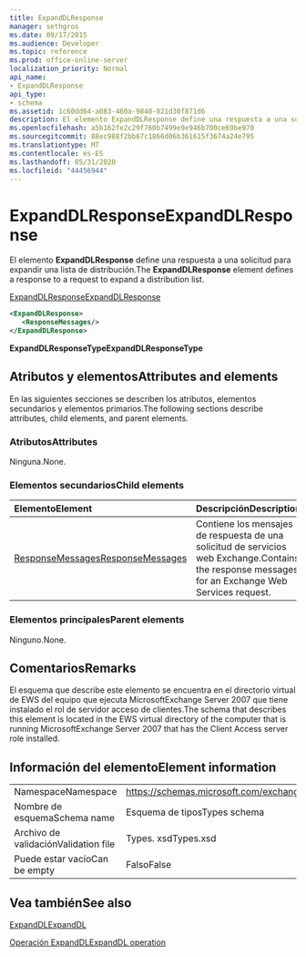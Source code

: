 ```yaml
---
title: ExpandDLResponse
manager: sethgros
ms.date: 09/17/2015
ms.audience: Developer
ms.topic: reference
ms.prod: office-online-server
localization_priority: Normal
api_name:
- ExpandDLResponse
api_type:
- schema
ms.assetid: 1c60dd64-a083-460a-9840-021d30f871d6
description: El elemento ExpandDLResponse define una respuesta a una solicitud para expandir una lista de distribución.
ms.openlocfilehash: a5b162fe2c29f760b7499e9e946b700ce69be970
ms.sourcegitcommit: 88ec988f2bb67c1866d06b361615f3674a24e795
ms.translationtype: MT
ms.contentlocale: es-ES
ms.lasthandoff: 05/31/2020
ms.locfileid: "44456944"
---
```

# <a name="expanddlresponse"></a><span data-ttu-id="7e817-103">ExpandDLResponse</span><span class="sxs-lookup"><span data-stu-id="7e817-103">ExpandDLResponse</span></span>

<span data-ttu-id="7e817-104">El elemento **ExpandDLResponse** define una respuesta a una solicitud para expandir una lista de distribución.</span><span class="sxs-lookup"><span data-stu-id="7e817-104">The **ExpandDLResponse** element defines a response to a request to expand a distribution list.</span></span> 
  
[<span data-ttu-id="7e817-105">ExpandDLResponse</span><span class="sxs-lookup"><span data-stu-id="7e817-105">ExpandDLResponse</span></span>](expanddlresponse.md)
  
```xml
<ExpandDLResponse>
   <ResponseMessages/>
</ExpandDLResponse>
```

 <span data-ttu-id="7e817-106">**ExpandDLResponseType**</span><span class="sxs-lookup"><span data-stu-id="7e817-106">**ExpandDLResponseType**</span></span>
## <a name="attributes-and-elements"></a><span data-ttu-id="7e817-107">Atributos y elementos</span><span class="sxs-lookup"><span data-stu-id="7e817-107">Attributes and elements</span></span>

<span data-ttu-id="7e817-108">En las siguientes secciones se describen los atributos, elementos secundarios y elementos primarios.</span><span class="sxs-lookup"><span data-stu-id="7e817-108">The following sections describe attributes, child elements, and parent elements.</span></span>
  
### <a name="attributes"></a><span data-ttu-id="7e817-109">Atributos</span><span class="sxs-lookup"><span data-stu-id="7e817-109">Attributes</span></span>

<span data-ttu-id="7e817-110">Ninguna.</span><span class="sxs-lookup"><span data-stu-id="7e817-110">None.</span></span>
  
### <a name="child-elements"></a><span data-ttu-id="7e817-111">Elementos secundarios</span><span class="sxs-lookup"><span data-stu-id="7e817-111">Child elements</span></span>

|<span data-ttu-id="7e817-112">**Elemento**</span><span class="sxs-lookup"><span data-stu-id="7e817-112">**Element**</span></span>|<span data-ttu-id="7e817-113">**Descripción**</span><span class="sxs-lookup"><span data-stu-id="7e817-113">**Description**</span></span>|
|:-----|:-----|
|[<span data-ttu-id="7e817-114">ResponseMessages</span><span class="sxs-lookup"><span data-stu-id="7e817-114">ResponseMessages</span></span>](responsemessages.md) <br/> |<span data-ttu-id="7e817-115">Contiene los mensajes de respuesta de una solicitud de servicios web Exchange.</span><span class="sxs-lookup"><span data-stu-id="7e817-115">Contains the response messages for an Exchange Web Services request.</span></span>  <br/> |
   
### <a name="parent-elements"></a><span data-ttu-id="7e817-116">Elementos principales</span><span class="sxs-lookup"><span data-stu-id="7e817-116">Parent elements</span></span>

<span data-ttu-id="7e817-117">Ninguno.</span><span class="sxs-lookup"><span data-stu-id="7e817-117">None.</span></span>
  
## <a name="remarks"></a><span data-ttu-id="7e817-118">Comentarios</span><span class="sxs-lookup"><span data-stu-id="7e817-118">Remarks</span></span>

<span data-ttu-id="7e817-119">El esquema que describe este elemento se encuentra en el directorio virtual de EWS del equipo que ejecuta MicrosoftExchange Server 2007 que tiene instalado el rol de servidor acceso de clientes.</span><span class="sxs-lookup"><span data-stu-id="7e817-119">The schema that describes this element is located in the EWS virtual directory of the computer that is running MicrosoftExchange Server 2007 that has the Client Access server role installed.</span></span>
  
## <a name="element-information"></a><span data-ttu-id="7e817-120">Información del elemento</span><span class="sxs-lookup"><span data-stu-id="7e817-120">Element information</span></span>

|||
|:-----|:-----|
|<span data-ttu-id="7e817-121">Namespace</span><span class="sxs-lookup"><span data-stu-id="7e817-121">Namespace</span></span>  <br/> |https://schemas.microsoft.com/exchange/services/2006/types  <br/> |
|<span data-ttu-id="7e817-122">Nombre de esquema</span><span class="sxs-lookup"><span data-stu-id="7e817-122">Schema name</span></span>  <br/> |<span data-ttu-id="7e817-123">Esquema de tipos</span><span class="sxs-lookup"><span data-stu-id="7e817-123">Types schema</span></span>  <br/> |
|<span data-ttu-id="7e817-124">Archivo de validación</span><span class="sxs-lookup"><span data-stu-id="7e817-124">Validation file</span></span>  <br/> |<span data-ttu-id="7e817-125">Types. xsd</span><span class="sxs-lookup"><span data-stu-id="7e817-125">Types.xsd</span></span>  <br/> |
|<span data-ttu-id="7e817-126">Puede estar vacío</span><span class="sxs-lookup"><span data-stu-id="7e817-126">Can be empty</span></span>  <br/> |<span data-ttu-id="7e817-127">Falso</span><span class="sxs-lookup"><span data-stu-id="7e817-127">False</span></span>  <br/> |
   
## <a name="see-also"></a><span data-ttu-id="7e817-128">Vea también</span><span class="sxs-lookup"><span data-stu-id="7e817-128">See also</span></span>



[<span data-ttu-id="7e817-129">ExpandDL</span><span class="sxs-lookup"><span data-stu-id="7e817-129">ExpandDL</span></span>](expanddl.md)
  
[<span data-ttu-id="7e817-130">Operación ExpandDL</span><span class="sxs-lookup"><span data-stu-id="7e817-130">ExpandDL operation</span></span>](expanddl-operation.md)

